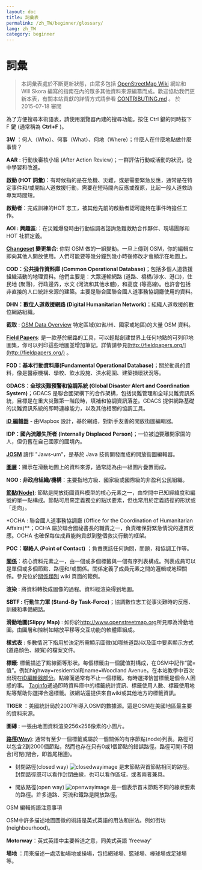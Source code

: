 ```yaml
---
layout: doc
title: 詞彙表 
permalink: /zh_TW/beginner/glossary/
lang: zh_TW
category: beginner
---
```


詞彙 
============

> 本詞彙表處於不斷更新狀態，由眾多包括 [OpenStreetMap Wiki](http://wiki.openstreetmap.org/wiki/Main_Page) 網站和 Will Skora 編寫的指南在內的眾多其他資料來源編纂而成。歡迎協助我們更新本表，有關本站貢獻的詳情方式請參看 [CONTRIBUTING.md](https://github.com/hotosm/learnosm/blob/gh-pages/CONTRIBUTING.md) 。 
> 於 2015-07-18 審閲  

為了方便搜尋本術語表，請使用瀏覽器內建的搜尋功能。按住 Ctrl 鍵的同時按下 F 鍵 (通常稱為 **Ctrl+F** )。  

**3W** ：何人（Who）、何事（What）、何地（Where）；什麼人在什麼地點做什麼事情？  

**AAR** : 行動後審核小組 (After Action Review)；一群評估行動或活動的狀況，從中學習和改進。

**啟動 (HOT 詞彙)**：有時候指的是在危機、災難，或是需要緊急反應，通常是在特定事件和/或開始人道救援行動，需要在短時間內反應或復原，比起一般人道救助專案時間短。

**啟動者**：完成訓練的HOT 志工，被其他先前的啟動者認可能夠在事件時擔任工作。 

**AOI : 興趣區**:：在災難爆發時由行動協調者諮詢急難救助合作夥伴、現場團隊和 HOT 社群定義。


**[Changeset](http://wiki.openstreetmap.org/wiki/Changeset) 變更集合**: 你對 OSM 做的一組變動。一旦上傳到 OSM，你的編輯立即向其他人開放使用。人們可能要等幾分鐘到幾小時後修改才會顯示在地圖上。

**COD：公共操作資料庫 (Common Operational Database)**；包括多個人道救援組織活動的地理資料。他們主要是：大眾運輸網路 (道路、橋橋/涉水、港口)，住民地 (聚落)，行政邊界，水文 (河流和其他水體)，和高度 (等高線)。也許會包括非直接的人口統計來源的建築。主要是聯合國聯合國人道事務協調廳使用的資料。

**DHN：數位人道救援網路 (Digital Humanitarian Network)**；組織人道救援的數位網路組織。

**截取** : [OSM Data Overview](/en/osm-data/data-overview/) 特定區域(如省/州、國家或地區)的大量 OSM 資料。

**[Field Papers](/zh-tw/mobile-mapping/field-papers/)**: 是一款基於網路的工具，可以輕鬆創建世界上任何地點的可列印地圖集，你可以列印這些地圖並增加筆記。詳情請參見[http://fieldpapers.org/](http://fieldpapers.org/) 。 

**FOD：基本行動資料庫(Fundamental Operational Database)**；關於動員的資料，像是醫療機構、學校、飲水設施、洪水範圍、建築損壞狀況等。

**GDACS：全球災難預警和協調系統 (Global Disaster Alert and Coordination System)**；GDACS 是聯合國架構下的合作架構，包括災難管理和全球災難資訊系統，目標是在重大災難第一階段時，填補和協調資訊落差。GDACS 提供網路基礎的災難資訊系統的即時連線能力，以及其他相關的協調工具。

**[iD 編輯器](/zh-tw/beginner/id-editor/)** - 由Mapbox 設計，基於網路，對新手友善的開放街圖編輯器。 

**IDP：國內流離失所者 (Internally Displaced Person)**；一位被迫要離開家園的人，但仍舊在自己國家的國境內。

**[JOSM](https://josm.openstreetmap.de/)** 讀作 "Jaws-um"，是基於 Java 技術開發而成的開放街圖編輯器。 

**[圖層](http://wiki.openstreetmap.org/wiki/Layer)**：顯示在滑動地圖上的資料來源，通常認為由一組圖片疊置而成。

**NGO : 非政府組織/機構**：主要指地方級、國家級或國際級的非盈利公民組織。  

**[節點(Node)](http://wiki.openstreetmap.org/wiki/Node)**: 節點是開放街圖資料模型的核心元素之一，由空間中已知經緯度和編號的單一點構成。節點可用來定義獨立的點狀要素，但也常用於定義路徑的形狀或「走向」。

*OCHA : 聯合國人道事務協調廳 (Office for the Coordination of Humanitarian Affairs)**；OCHA 屬於聯合國祕書長的職責之一，負責確保對緊急情況的連貫反應。OCHA 也確保每位成員能夠貢獻到整個救災行動的框架。

**POC：聯絡人 (Point of Contact)** ；負責應該任何詢問，問題，和協調工作等。

**[關係](http://wiki.openstreetmap.org/wiki/Relation)**：核心資料元素之一，由一個或多個標籤與一個有序列表構成。列表成員可以是單個或多個節點、路徑和/或關係。關係定義了成員元素之間的邏輯或地理關係。參見位於[關係類別](http://wiki.openstreetmap.org/wiki/Types_of_relation) wiki 頁面的範例。 

**渲染** : 將資料轉換成圖像的過程。資料經渲染得到地圖。

**SBTF : 行動生力軍 (Stand-By Task-Force)**；協調數位志工從事災難時的反應、訓練和準備網路。 

**滑動地圖(Slippy Map)** : 如你於<http://www.openstreetmap.org>所見即為滑動地圖。由圖層和控制如縮放平移等交互功能的軟體庫組成。

**樣式表** : 多數情況下指用於決定所需顯示圖徵(如哪些道路)以及圖中要素顯示方式(道路顏色、線寬)的檔案文件。

**標籤**: 標籤描述了點線面等形狀。每個標籤由一個鍵值對構成，在OSM中記作“鍵=值”。例如highway=residential和name=Woodland Avenue。在本站教學中首次出現在[iD編輯器部分](/zh-tw/beginner/id-editor/#basic-editing-with-id)。點線面通常有不止一個標籤。有時選擇恰當標籤是個令人困惑的事。 [Taginfo](https://taginfo.openstreetmap.org/)通過即時資料庫中的標籤統計資訊、標籤使用人數、標籤使用地點等幫助你選擇合適標籤。該網站還提供來自wiki或其他地方的標籤資訊。

**TIGER** ：美國統計局於2007年導入OSM的數據源。這是OSM在美國地區最主要的資料來源。

**圖磚** : 一張由地圖資料渲染256x256像素的小圖片。

**[路徑(Way)](http://wiki.openstreetmap.org/wiki/Way)**: 通常有至少一個標籤或屬於一個關係的有序節點(node)列表。路徑可以包含2到2000個節點，然而也存在只有0或1個節點的錯誤路徑。路徑可開(不閉合)可閉(閉合，即首尾相連)。  

* 封閉路徑(closed way) ![closedwayimage](http://wiki.openstreetmap.org/w/images/thumb/e/ed/Mf_closed_way.svg/20px-Mf_closed_way.svg.png) 是末節點與首節點相同的路徑。封閉路徑既可以看作封閉曲線，也可以看作區域，或者兩者兼具。 

* 開放路徑(open way) ![openwayimage](http://wiki.openstreetmap.org/w/images/thumb/2/2a/Mf_way.svg/20px-Mf_way.svg.png) 是一個表示首末節點不同的線狀要素的路徑。許多道路、河流和鐵路是開放路徑。
 
OSM 編輯術語注意事項

OSM中許多描述地圖圖徵的術語是英式英語的用法和拼法。例如街坊(neighbourhood)。

**Motorway**：英式英語中主要幹道之意，同美式英語 'freeway'

**場地** ：用來描述一處活動場地或操場，包括網球場、籃球場、棒球場或足球場等。